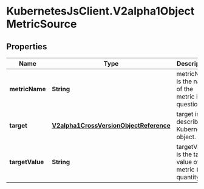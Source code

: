 # KubernetesJsClient.V2alpha1ObjectMetricSource

## Properties
Name | Type | Description | Notes
------------ | ------------- | ------------- | -------------
**metricName** | **String** | metricName is the name of the metric in question. | 
**target** | [**V2alpha1CrossVersionObjectReference**](V2alpha1CrossVersionObjectReference.md) | target is the described Kubernetes object. | 
**targetValue** | **String** | targetValue is the target value of the metric (as a quantity). | 


